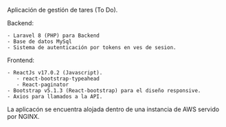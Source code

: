 
Aplicación de gestión de tares (To Do).

Backend:

    - Laravel 8 (PHP) para Backend
    - Base de datos MySql
    - Sistema de autenticación por tokens en ves de sesion.

Frontend:

    - ReactJs v17.0.2 (Javascript).
       - react-bootstrap-typeahead
       - React-paginator 
    - Bootstrap v5.1.3 (React-bootstrap) para el diseño responsive.
    - Axios para llamados a la API.


La aplicacón se encuentra alojada dentro de una instancia de AWS servido por NGINX.
